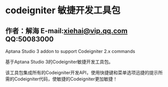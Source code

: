 codeigniter 敏捷开发工具包
=================

作者：解海   E-mail:xiehai@vip.qq.com    QQ:50083000
-----

Aptana Studio 3 addon to support Codeigniter 2.x commands

基于Aptana Studio 3的Codeigniter敏捷开发工具包。

该工具包集成所有的Codeigniter开发API，使用快捷键和菜单选项迅捷的提示所需的Codeigniter代码，使敏捷的Codeigniter更加敏捷！